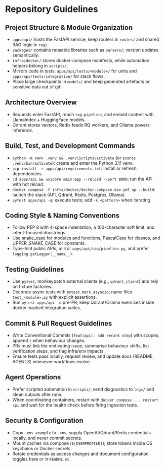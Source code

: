 # Repository Guidelines

## Project Structure & Module Organization
- `apps/api/` hosts the FastAPI service; keep routers in `routes/` and shared RAG logic in `rag/`.
- `packages/` contains reusable libraries such as `parsers/`; version updates semantically.
- `infra/docker/` stores docker-compose manifests, while automation helpers belong in `scripts/`.
- Mirrors code in tests: `apps/api/tests/<module>/` for units and `apps/api/tests/integration/` for stack flows.
- Place large checkpoints in `models/` and keep generated artefacts or sensitive data out of git.

## Architecture Overview
- Requests enter FastAPI, reach `rag.pipeline`, and embed content with LlamaIndex + HuggingFace models.
- Qdrant stores vectors, Redis feeds RQ workers, and Ollama powers inference.

## Build, Test, and Development Commands
- `python -m venv .venv && .venv\Scripts\activate` (or `source .venv/bin/activate`): create and enter the Python 3.11 venv.
- `pip install -r apps/api/requirements.txt`: install or refresh dependencies.
- `cd apps/api && uvicorn main:app --reload --port 8000`: run the API with hot reload.
- `docker compose -f infra/docker/docker-compose.dev.yml up --build`: launch the stack (API, Qdrant, Redis, Postgres, Ollama).
- `pytest apps/api -q`: execute tests; add `-k <pattern>` when iterating.

## Coding Style & Naming Conventions
- Follow PEP 8 with 4-space indentation, a 100-character soft limit, and intent-focused docstrings.
- Use snake_case for modules and functions, PascalCase for classes, and UPPER_SNAKE_CASE for constants.
- Type-hint public APIs, mirror `apps/api/rag/pipeline.py`, and prefer `logging.getLogger(__name__)`.

## Testing Guidelines
- Use `pytest`; monkeypatch external clients (e.g., `qdrant_client`) and rely on fixture factories.
- Decorate async tests with `pytest.mark.asyncio`; name files `test_<module>.py` with explicit assertions.
- Run `pytest apps/api -q` pre-PR; keep Qdrant/Ollama exercises inside docker-backed integration suites.

## Commit & Pull Request Guidelines
- Write Conventional Commits (`feat(api): add rerank step`) with scopes; append `!` when behaviour changes.
- PRs must link the motivating issue, summarise behaviour shifts, list verification steps, and flag infra/env impacts.
- Ensure tests pass locally, request review, and update docs (README, AGENTS) whenever workflows evolve.

## Agent Operations
- Prefer scripted automation in `scripts/`; send diagnostics to `logs/` and clean outputs after runs.
- When coordinating containers, restart with `docker compose ... restart api` and wait for the health check before firing ingestion tests.

## Security & Configuration
- Copy `.env.example` to `.env`, supply OpenAI/Qdrant/Redis credentials locally, and never commit secrets.
- Mount caches via compose (`${USERPROFILE}`); store tokens inside OS keychains or Docker secrets.
- Rotate credentials as access changes and document configuration toggles here or in `README.md`.
